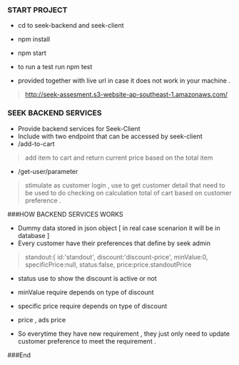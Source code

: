 ### START PROJECT

- cd to seek-backend  and seek-client
- npm install 
- npm start 
- to run a test run npm test

- provided together with live url in case it does not work in your machine .

> http://seek-assesment.s3-website-ap-southeast-1.amazonaws.com/


### SEEK BACKEND SERVICES

- Provide backend services for Seek-Client
- Include with two endpoint that can be accessed by seek-client
- /add-to-cart
> add item to cart and return current price based on the total item  

- /get-user/parameter
> stimulate as customer login ,  use to get customer detail that need to be used to do checking on calculation total of cart based on customer preference . 

###HOW BACKEND SERVICES  WORKS
-  Dummy data stored in json object [ in real case scenarion it will be in database ]
-  Every customer have their preferences that define by seek admin 

> standout:{
      id:'standout',
      discount:'discount-price',
      minValue:0,
      specificPrice:null,
      status:false,
      price:price.standoutPrice

- status use to show the discount is active or not
- minValue require depends on type of discount
- specific price require depends on type of discount
- price , ads price 

- So everytime they have new requirement , they just only need to update customer preference to meet the requirement . 

###End
